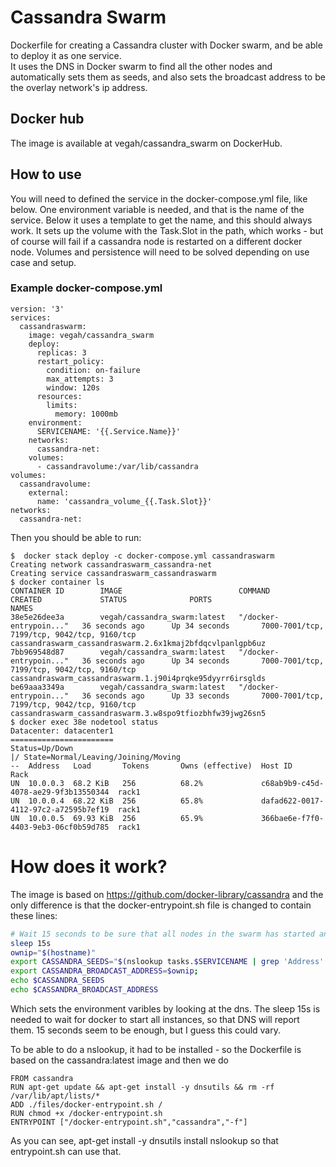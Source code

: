 # Cassandra Swarm
Dockerfile for creating a Cassandra cluster with Docker swarm, and be able to deploy it as one service.  
It uses the DNS in Docker swarm to find all the other nodes and automatically sets them as seeds, and also sets the broadcast address to be the overlay network's ip address.  

## Docker hub
The image is available at vegah/cassandra_swarm on DockerHub.

## How to use
You will need to defined the service in the docker-compose.yml file, like below.  One environment variable is needed, and that is the name of the service.  Below it uses a template to get the name, and this should always work.
It sets up the volume with the Task.Slot in the path, which works - but of course will fail if a cassandra node is restarted on a different docker node.  Volumes and persistence will need to be solved depending on use case and setup.
### Example docker-compose.yml
``` 
version: '3'
services:
  cassandraswarm:
    image: vegah/cassandra_swarm
    deploy:
      replicas: 3
      restart_policy:
        condition: on-failure
        max_attempts: 3
        window: 120s
      resources:
        limits:
          memory: 1000mb      
    environment:
      SERVICENAME: '{{.Service.Name}}'
    networks: 
      cassandra-net:
    volumes:
      - cassandravolume:/var/lib/cassandra
volumes:
  cassandravolume:
    external:
      name: 'cassandra_volume_{{.Task.Slot}}'
networks:
  cassandra-net:
```
Then you should be able to run:  
```Shell Session
$  docker stack deploy -c docker-compose.yml cassandraswarm
Creating network cassandraswarm_cassandra-net
Creating service cassandraswarm_cassandraswarm
$ docker container ls
CONTAINER ID        IMAGE                          COMMAND                  CREATED             STATUS              PORTS                                         NAMES
38e5e26dee3a        vegah/cassandra_swarm:latest   "/docker-entrypoin..."   36 seconds ago      Up 34 seconds       7000-7001/tcp, 7199/tcp, 9042/tcp, 9160/tcp   cassandraswarm_cassandraswarm.2.6x1kmaj2bfdqcvlpanlgpb6uz
7bb969548d87        vegah/cassandra_swarm:latest   "/docker-entrypoin..."   36 seconds ago      Up 34 seconds       7000-7001/tcp, 7199/tcp, 9042/tcp, 9160/tcp   cassandraswarm_cassandraswarm.1.j90i4prqke95dyyrr6irsglds
be69aaa3349a        vegah/cassandra_swarm:latest   "/docker-entrypoin..."   36 seconds ago      Up 33 seconds       7000-7001/tcp, 7199/tcp, 9042/tcp, 9160/tcp   cassandraswarm_cassandraswarm.3.w8spo9tfiozbhfw39jwg26sn5
$ docker exec 38e nodetool status
Datacenter: datacenter1
=======================
Status=Up/Down
|/ State=Normal/Leaving/Joining/Moving
--  Address   Load       Tokens       Owns (effective)  Host ID                               Rack
UN  10.0.0.3  68.2 KiB   256          68.2%             c68ab9b9-c45d-4078-ae29-9f3b13550344  rack1
UN  10.0.0.4  68.22 KiB  256          65.8%             dafad622-0017-4112-97c2-a72595b7ef19  rack1
UN  10.0.0.5  69.93 KiB  256          65.9%             366bae6e-f7f0-4403-9eb3-06cf0b59d785  rack1
```
# How does it work?
The image is based on https://github.com/docker-library/cassandra and the only difference is that the docker-entrypoint.sh file is changed to contain these lines:
```bash
# Wait 15 seconds to be sure that all nodes in the swarm has started and are available in DNS
sleep 15s
ownip="$(hostname)"
export CASSANDRA_SEEDS="$(nslookup tasks.$SERVICENAME | grep 'Address'| grep -v '127.0.0.1' | cut -d: -f2 | awk '{ print $1}' | sort | xargs | sed 's/ /,/g')"
export CASSANDRA_BROADCAST_ADDRESS=$ownip;
echo $CASSANDRA_SEEDS
echo $CASSANDRA_BROADCAST_ADDRESS
```
Which sets the environment varibles by looking at the dns.  The sleep 15s is needed to wait for docker to start all instances, so that DNS will report them.  15 seconds seem to be enough, but I guess this could vary.  

To be able to do a nslookup, it had to be installed - so the Dockerfile is based on the cassandra:latest image and then we do
```
FROM cassandra
RUN apt-get update && apt-get install -y dnsutils && rm -rf /var/lib/apt/lists/*
ADD ./files/docker-entrypoint.sh /
RUN chmod +x /docker-entrypoint.sh
ENTRYPOINT ["/docker-entrypoint.sh","cassandra","-f"]
```
As you can see, apt-get install -y dnsutils install nslookup so that entrypoint.sh can use that.
  
